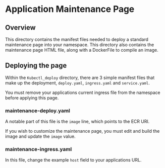 # Application Maintenance Page

## Overview
This directory contains the manifest files needed to deploy a standard maintenance page into your namespace.
This directory also contains the maintenance page HTML file, along with a DockerFile to compile an image.

## Deploying the page
Within the `Kubectl_deploy` directory, there are 3 simple manifest files that make up the deployment, `deploy.yaml`, `ingress.yaml` and `service.yaml`.

You must remove your applications current ingress file from the namespace before applying this page.

### maintenance-deploy.yaml
A notable part of this file is the `image` line, which points to the ECR URI. 

If you wish to customize the maintenance page, you must edit and build the image and update the `image` value.

### maintenance-ingress.yaml
In this file, change the example `host` field to your applications URL.